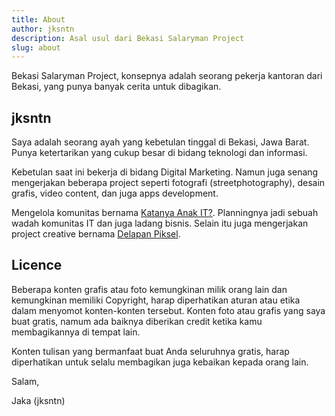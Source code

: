 ```yaml
---
title: About
author: jksntn
description: Asal usul dari Bekasi Salaryman Project
slug: about
---
```


Bekasi Salaryman Project, konsepnya adalah seorang pekerja kantoran dari Bekasi, yang punya banyak cerita untuk dibagikan.

## jksntn

Saya adalah seorang ayah yang kebetulan tinggal di Bekasi, Jawa Barat. Punya ketertarikan yang cukup besar di bidang teknologi dan informasi. 

Kebetulan saat ini bekerja di bidang Digital Marketing. Namun juga senang mengerjakan beberapa project seperti fotografi (streetphotography), desain grafis, video content, dan juga apps development. 

Mengelola komunitas bernama [Katanya Anak IT?](https://t.me/katanyanakIT/). Planningnya jadi sebuah wadah komunitas IT dan juga ladang bisnis. Selain itu juga mengerjakan project creative bernama [Delapan Piksel](https://instagram.com/delapanpiksel/).


## Licence

Beberapa konten grafis atau foto kemungkinan milik orang lain dan kemungkinan memiliki Copyright, harap diperhatikan aturan atau etika dalam menyomot konten-konten tersebut. Konten foto atau grafis yang saya buat gratis, namum ada baiknya diberikan credit ketika kamu membagikannya di tempat lain.

Konten tulisan yang bermanfaat buat Anda seluruhnya gratis, harap diperhatikan untuk selalu membagikan juga kebaikan kepada orang lain. 

Salam, 

Jaka (jksntn)

<!--more-->

